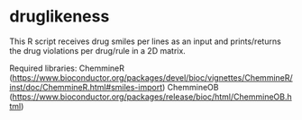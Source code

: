 # druglikeness
This R script receives drug smiles per lines as an input and prints/returns the drug violations per drug/rule in a 2D matrix.

Required libraries:
ChemmineR (https://www.bioconductor.org/packages/devel/bioc/vignettes/ChemmineR/inst/doc/ChemmineR.html#smiles-import)
ChemmineOB (https://www.bioconductor.org/packages/release/bioc/html/ChemmineOB.html)
